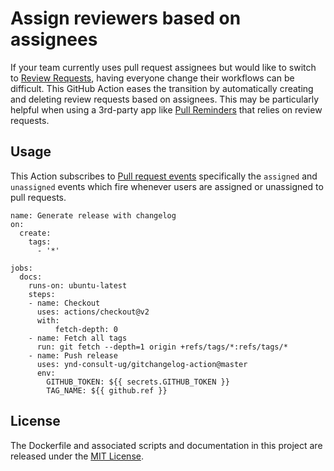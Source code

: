 # Assign reviewers based on assignees

If your team currently uses pull request assignees but would like to switch to  [Review Requests](https://blog.github.com/2016-12-07-introducing-review-requests/), having everyone change their workflows can be difficult. This GitHub Action eases the transition by automatically creating and deleting review requests based on assignees. This may be particularly helpful when using a 3rd-party app like [Pull Reminders](https://pullreminders.com) that relies on review requests.

## Usage

This Action subscribes to [Pull request events](https://help.github.com/en/articles/events-that-trigger-workflows#pull-request-event-pull_request) specifically the `assigned` and `unassigned` events which fire whenever users are assigned or unassigned to pull requests.

```workflow
name: Generate release with changelog
on:
  create:
    tags:
      - '*'

jobs:
  docs:
    runs-on: ubuntu-latest
    steps:
    - name: Checkout
      uses: actions/checkout@v2
      with:
          fetch-depth: 0
    - name: Fetch all tags
      run: git fetch --depth=1 origin +refs/tags/*:refs/tags/*
    - name: Push release
      uses: ynd-consult-ug/gitchangelog-action@master
      env:
        GITHUB_TOKEN: ${{ secrets.GITHUB_TOKEN }}
        TAG_NAME: ${{ github.ref }}
```


## License

The Dockerfile and associated scripts and documentation in this project are released under the [MIT License](LICENSE).
